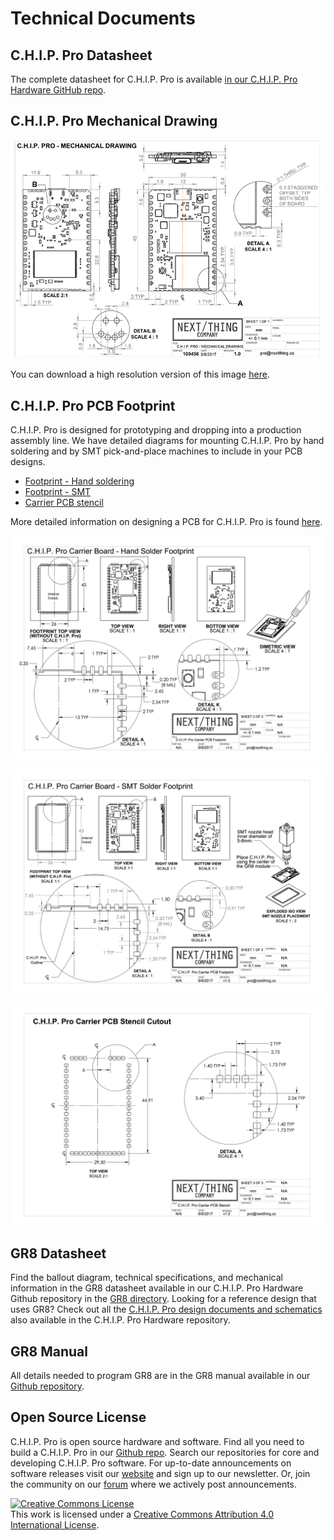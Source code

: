 # Technical Documents

## C.H.I.P. Pro Datasheet

The complete datasheet for C.H.I.P. Pro is available [in our C.H.I.P. Pro Hardware GitHub repo](https://github.com/NextThingCo/CHIP_Pro-Hardware/raw/master/Datasheets).

## C.H.I.P. Pro Mechanical Drawing

![Mechanical Drawing](images/Mech_Draw_sm.jpg)

You can download a high resolution version of this image [here](https://github.com/NextThingCo/CHIP_Pro-Hardware/tree/master/Mechanical_Documents).

## C.H.I.P. Pro PCB Footprint

C.H.I.P. Pro is designed for prototyping and dropping into a production assembly line. We have detailed diagrams for mounting C.H.I.P. Pro by hand soldering and by SMT pick-and-place machines to include in your PCB designs.

* [Footprint - Hand soldering](https://github.com/NextThingCo/CHIP_Pro-Hardware/tree/master/Footprint)
* [Footprint - SMT](https://github.com/NextThingCo/CHIP_Pro-Hardware/tree/master/Footprint)
* [Carrier PCB stencil](https://github.com/NextThingCo/CHIP_Pro-Hardware/tree/master/Footprint)

More detailed information on designing a PCB for C.H.I.P. Pro is found [here](/chip_pro#pcb-design-tips). 

![C.H.I.P. Pro PCB Footprint](images/Pro_Footprint_hand.jpg)

![C.H.I.P. Pro PCB Footprint](images/Pro_Footprint_SMT.jpg)

![C.H.I.P. Pro PCB stencil](images/Pro_stencil.jpg)

## GR8 Datasheet

Find the ballout diagram, technical specifications, and mechanical information in the GR8 datasheet available in our C.H.I.P. Pro Hardware Github repository in the [GR8 directory](https://github.com/NextThingCo/CHIP_Pro-Hardware/tree/master/GR8). Looking for a reference design that uses GR8? Check out all the [C.H.I.P. Pro design documents and schematics](https://github.com/NextThingCo/CHIP_Pro-Hardware) also available in the C.H.I.P. Pro Hardware repository.

## GR8 Manual

All details needed to program GR8 are in the GR8 manual available in our [Github repository](https://github.com/NextThingCo/CHIP_Pro-Hardware/tree/master/GR8/Manual).  

## Open Source License

C.H.I.P. Pro is open source hardware and software. Find all you need to build a C.H.I.P. Pro in our [Github repo](https://github.com/NextThingCo/CHIP_Pro-Hardware). Search our repositories for core and developing C.H.I.P. Pro software. For up-to-date announcements on software releases visit our [website](https://nextthing.co/) and sign up to our newsletter. Or, join the community on our [forum](https://bbs.nextthing.co/) where we actively post announcements.   

<a rel="license" href="http://creativecommons.org/licenses/by/4.0/"><img alt="Creative Commons License" style="border-width:0" src="https://i.creativecommons.org/l/by/4.0/88x31.png" /></a><br />This work is licensed under a <a rel="license" href="http://creativecommons.org/licenses/by/4.0/">Creative Commons Attribution 4.0 International License</a>.

